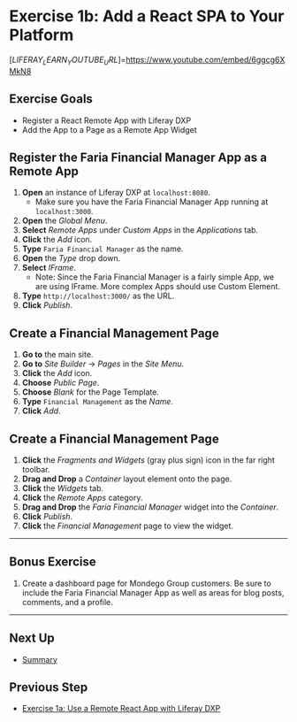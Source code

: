 # Exercise 1b: Add a React SPA to Your Platform

[$LIFERAY_LEARN_YOUTUBE_URL$]=https://www.youtube.com/embed/6ggcg6XMkN8

## Exercise Goals

- Register a React Remote App with Liferay DXP
- Add the App to a Page as a Remote App Widget

## Register the Faria Financial Manager App as a Remote App

1. **Open** an instance of Liferay DXP at `localhost:8080`.
	* Make sure you have the Faria Financial Manager App running at `localhost:3000`. 
2. **Open** the _Global Menu_.
3. **Select** _Remote Apps_ under _Custom Apps_ in the _Applications_ tab.
4. **Click** the _Add_ icon. 
5. **Type** `Faria Financial Manager` as the name.
6. **Open** the _Type_ drop down. 
7. **Select** _IFrame_. 
	* Note: Since the Faria Financial Manager is a fairly simple App, we are using IFrame. More complex Apps should use Custom Element.
8. **Type** `http://localhost:3000/` as the URL.
9. **Click** _Publish_. 

## Create a Financial Management Page

1. **Go to** the main site. 
2. **Go to** _Site Builder_ &rarr; _Pages_ in the _Site Menu_.     
3. **Click** the _Add_ icon.  
5. **Choose** _Public Page_.
6. **Choose** _Blank_ for the Page Template.
7. **Type** `Financial Management` as the _Name_.
8. **Click** _Add_.
 

## Create a Financial Management Page

1. **Click** the _Fragments and Widgets_ (gray plus sign) icon in the far right toolbar.   
2. **Drag and Drop** a _Container_ layout element onto the page.
3. **Click** the _Widgets_ tab.  
4. **Click** the _Remote Apps_ category.
5. **Drag and Drop** the _Faria Financial Manager_ widget into the _Container_.
6. **Click** _Publish_.
7. **Click** the _Financial Management_ page to view the widget. 

---

## Bonus Exercise
1. Create a dashboard page for Mondego Group customers. Be sure to include the Faria Financial Manager App as well as areas for blog posts, comments, and a profile.

---

## Next Up

* [Summary](./summary.md)

## Previous Step

* [Exercise 1a: Use a Remote React App with Liferay DXP](./exercise-1a-use-a-remote-react-app-with-liferay-dxp.md)